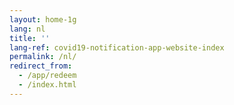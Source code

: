 ```yaml
---
layout: home-1g
lang: nl
title: ''
lang-ref: covid19-notification-app-website-index
permalink: /nl/
redirect_from: 
  - /app/redeem
  - /index.html
---
```

